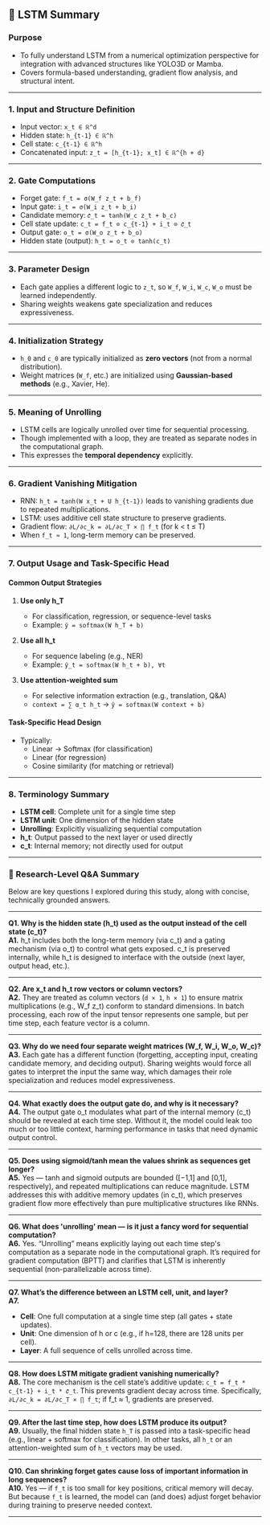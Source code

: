 ## 📘 LSTM Summary

### Purpose
- To fully understand LSTM from a numerical optimization perspective for integration with advanced structures like YOLO3D or Mamba.
- Covers formula-based understanding, gradient flow analysis, and structural intent.

---

### 1. Input and Structure Definition
- Input vector: `x_t ∈ ℝ^d`
- Hidden state: `h_{t-1} ∈ ℝ^h`
- Cell state: `c_{t-1} ∈ ℝ^h`
- Concatenated input: `z_t = [h_{t-1}; x_t] ∈ ℝ^{h + d}`

---

### 2. Gate Computations
- Forget gate: `f_t = σ(W_f z_t + b_f)`
- Input gate: `i_t = σ(W_i z_t + b_i)`
- Candidate memory: `𝑐̃_t = tanh(W_c z_t + b_c)`
- Cell state update: `c_t = f_t ⊙ c_{t-1} + i_t ⊙ 𝑐̃_t`
- Output gate: `o_t = σ(W_o z_t + b_o)`
- Hidden state (output): `h_t = o_t ⊙ tanh(c_t)`

---

### 3. Parameter Design
- Each gate applies a different logic to `z_t`, so `W_f`, `W_i`, `W_c`, `W_o` must be learned independently.
- Sharing weights weakens gate specialization and reduces expressiveness.

---

### 4. Initialization Strategy
- `h_0` and `c_0` are typically initialized as **zero vectors** (not from a normal distribution).
- Weight matrices (`W_f`, etc.) are initialized using **Gaussian-based methods** (e.g., Xavier, He).

---

### 5. Meaning of Unrolling
- LSTM cells are logically unrolled over time for sequential processing.
- Though implemented with a loop, they are treated as separate nodes in the computational graph.
- This expresses the **temporal dependency** explicitly.

---

### 6. Gradient Vanishing Mitigation
- RNN: `h_t = tanh(W x_t + U h_{t-1})` leads to vanishing gradients due to repeated multiplications.
- LSTM: uses additive cell state structure to preserve gradients.
- Gradient flow: `∂L/∂c_k = ∂L/∂c_T × ∏ f_t` (for k < t ≤ T)
- When `f_t ≈ 1`, long-term memory can be preserved.

---

### 7. Output Usage and Task-Specific Head

#### Common Output Strategies

1. **Use only h_T**
   - For classification, regression, or sequence-level tasks
   - Example: `ŷ = softmax(W h_T + b)`

2. **Use all h_t**
   - For sequence labeling (e.g., NER)
   - Example: `ŷ_t = softmax(W h_t + b), ∀t`

3. **Use attention-weighted sum**
   - For selective information extraction (e.g., translation, Q&A)
   - `context = ∑ α_t h_t` → `ŷ = softmax(W context + b)`

#### Task-Specific Head Design
- Typically:
  - Linear → Softmax (for classification)
  - Linear (for regression)
  - Cosine similarity (for matching or retrieval)

---

### 8. Terminology Summary
- **LSTM cell**: Complete unit for a single time step
- **LSTM unit**: One dimension of the hidden state
- **Unrolling**: Explicitly visualizing sequential computation
- **h_t**: Output passed to the next layer or used directly
- **c_t**: Internal memory; not directly used for output

---

### 💬 Research-Level Q&A Summary

Below are key questions I explored during this study, along with concise, technically grounded answers.

---

**Q1. Why is the hidden state (h_t) used as the output instead of the cell state (c_t)?**  
**A1.** h_t includes both the long-term memory (via c_t) and a gating mechanism (via o_t) to control what gets exposed. c_t is preserved internally, while h_t is designed to interface with the outside (next layer, output head, etc.).

---

**Q2. Are x_t and h_t row vectors or column vectors?**  
**A2.** They are treated as column vectors (`d × 1`, `h × 1`) to ensure matrix multiplications (e.g., W_f z_t) conform to standard dimensions. In batch processing, each row of the input tensor represents one sample, but per time step, each feature vector is a column.

---

**Q3. Why do we need four separate weight matrices (W_f, W_i, W_o, W_c)?**  
**A3.** Each gate has a different function (forgetting, accepting input, creating candidate memory, and deciding output). Sharing weights would force all gates to interpret the input the same way, which damages their role specialization and reduces model expressiveness.

---

**Q4. What exactly does the output gate do, and why is it necessary?**  
**A4.** The output gate o_t modulates what part of the internal memory (c_t) should be revealed at each time step. Without it, the model could leak too much or too little context, harming performance in tasks that need dynamic output control.

---

**Q5. Does using sigmoid/tanh mean the values shrink as sequences get longer?**  
**A5.** Yes — tanh and sigmoid outputs are bounded ([−1,1] and [0,1], respectively), and repeated multiplications can reduce magnitude. LSTM addresses this with additive memory updates (in c_t), which preserves gradient flow more effectively than pure multiplicative structures like RNNs.

---

**Q6. What does 'unrolling' mean — is it just a fancy word for sequential computation?**  
**A6.** Yes. “Unrolling” means explicitly laying out each time step's computation as a separate node in the computational graph. It’s required for gradient computation (BPTT) and clarifies that LSTM is inherently sequential (non-parallelizable across time).

---

**Q7. What’s the difference between an LSTM cell, unit, and layer?**  
**A7.**  
- **Cell**: One full computation at a single time step (all gates + state updates).  
- **Unit**: One dimension of h or c (e.g., if h=128, there are 128 units per cell).  
- **Layer**: A full sequence of cells unrolled across time.

---

**Q8. How does LSTM mitigate gradient vanishing numerically?**  
**A8.** The core mechanism is the cell state’s additive update: `c_t = f_t * c_{t-1} + i_t * 𝑐̃_t`. This prevents gradient decay across time. Specifically, `∂L/∂c_k = ∂L/∂c_T × ∏ f_t`; if f_t ≈ 1, gradients are preserved.

---

**Q9. After the last time step, how does LSTM produce its output?**  
**A9.** Usually, the final hidden state `h_T` is passed into a task-specific head (e.g., linear + softmax for classification). In other tasks, all `h_t` or an attention-weighted sum of `h_t` vectors may be used.

---

**Q10. Can shrinking forget gates cause loss of important information in long sequences?**  
**A10.** Yes — if `f_t` is too small for key positions, critical memory will decay. But because `f_t` is learned, the model can (and does) adjust forget behavior during training to preserve needed context.

---
